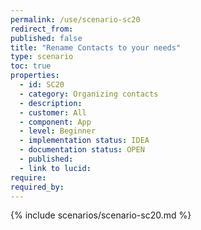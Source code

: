 ```yaml
---
permalink: /use/scenario-sc20
redirect_from: 
published: false
title: "Rename Contacts to your needs"
type: scenario
toc: true
properties:
  - id: SC20
  - category: Organizing contacts
  - description:
  - customer: All
  - component: App
  - level: Beginner
  - implementation status: IDEA
  - documentation status: OPEN
  - published:
  - link to lucid:
require:
required_by:
---
```


{% include scenarios/scenario-sc20.md %}
